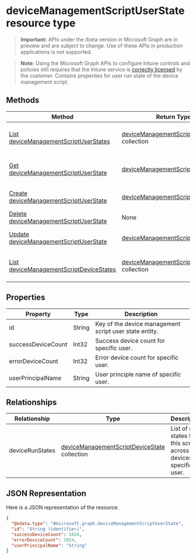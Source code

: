 # deviceManagementScriptUserState resource type
> **Important:** APIs under the /beta version in Microsoft Graph are in preview and are subject to change. Use of these APIs in production applications is not supported.

> **Note:** Using the Microsoft Graph APIs to configure Intune controls and policies still requires that the Intune service is [correctly licensed](https://go.microsoft.com/fwlink/?linkid=839381) by the customer.
Contains properties for user run state of the device management script.
## Methods
|Method|Return Type|Description|
|---|---|---|
|[List deviceManagementScriptUserStates](../api/intune_devicefe_devicemanagementscriptuserstate_list.md)|[deviceManagementScriptUserState](../resources/intune_devicefe_devicemanagementscriptuserstate.md) collection|List properties and relationships of the [deviceManagementScriptUserState](../resources/intune_devicefe_devicemanagementscriptuserstate.md) objects.|
|[Get deviceManagementScriptUserState](../api/intune_devicefe_devicemanagementscriptuserstate_get.md)|[deviceManagementScriptUserState](../resources/intune_devicefe_devicemanagementscriptuserstate.md)|Read properties and relationships of the [deviceManagementScriptUserState](../resources/intune_devicefe_devicemanagementscriptuserstate.md) object.|
|[Create deviceManagementScriptUserState](../api/intune_devicefe_devicemanagementscriptuserstate_create.md)|[deviceManagementScriptUserState](../resources/intune_devicefe_devicemanagementscriptuserstate.md)|Create a new [deviceManagementScriptUserState](../resources/intune_devicefe_devicemanagementscriptuserstate.md) object.|
|[Delete deviceManagementScriptUserState](../api/intune_devicefe_devicemanagementscriptuserstate_delete.md)|None|Deletes a [deviceManagementScriptUserState](../resources/intune_devicefe_devicemanagementscriptuserstate.md).|
|[Update deviceManagementScriptUserState](../api/intune_devicefe_devicemanagementscriptuserstate_update.md)|[deviceManagementScriptUserState](../resources/intune_devicefe_devicemanagementscriptuserstate.md)|Update the properties of a [deviceManagementScriptUserState](../resources/intune_devicefe_devicemanagementscriptuserstate.md) object.|
|[List deviceManagementScriptDeviceStates](../api/intune_devicefe_devicemanagementscriptdevicestate_list.md)|[deviceManagementScriptDeviceState](../resources/intune_devicefe_devicemanagementscriptdevicestate.md) collection|List properties and relationships of the [deviceManagementScriptDeviceState](../resources/intune_devicefe_devicemanagementscriptdevicestate.md) objects.|
## Properties
|Property|Type|Description|
|---|---|---|
|id|String|Key of the device management script user state entity.|
|successDeviceCount|Int32|Success device count for specific user.|
|errorDeviceCount|Int32|Error device count for specific user.|
|userPrincipalName|String|User principle name of specific user.|
## Relationships
|Relationship|Type|Description|
|---|---|---|
|deviceRunStates|[deviceManagementScriptDeviceState](../resources/intune_devicefe_devicemanagementscriptdevicestate.md) collection|List of run states for this script across all devices of specific user.|
## JSON Representation
Here is a JSON representation of the resource.
<!-- {
  "blockType": "resource",
  "keyProperty": "id",
  "@odata.type": "microsoft.graph.deviceManagementScriptUserState"
}
-->
```json
{
  "@odata.type": "#microsoft.graph.deviceManagementScriptUserState",
  "id": "String (identifier)",
  "successDeviceCount": 1024,
  "errorDeviceCount": 1024,
  "userPrincipalName": "String"
}
```
